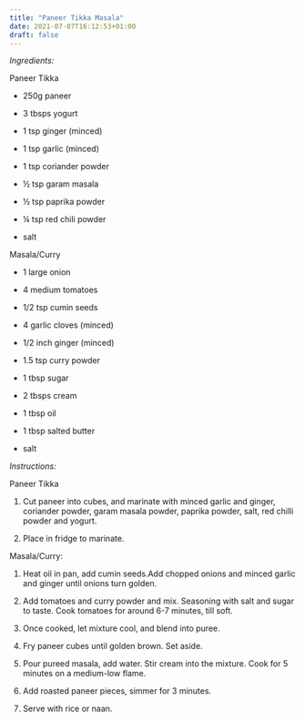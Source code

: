 ```yaml
---
title: "Paneer Tikka Masala"
date: 2021-07-07T16:12:53+01:00
draft: false
---
```


*Ingredients:*

Paneer Tikka

- 250g paneer

- 3 tbsps yogurt

- 1 tsp ginger (minced)

- 1 tsp garlic (minced)

- 1 tsp coriander powder

- ½ tsp garam masala

- ½ tsp paprika powder

- ¼ tsp red chili powder

- salt

Masala/Curry

- 1 large onion 

- 4 medium tomatoes 

- 1/2 tsp cumin seeds

- 4 garlic cloves (minced)

- 1/2 inch ginger (minced)

- 1.5 tsp curry powder

- 1 tbsp sugar

- 2 tbsps cream

- 1 tbsp oil

- 1 tbsp salted butter

- salt 

*Instructions:*

Paneer Tikka

1. Cut paneer into cubes, and marinate with minced garlic and ginger, coriander powder, garam masala powder, paprika powder, salt, red chilli powder and yogurt.

2. Place in fridge to marinate.

Masala/Curry:

1. Heat oil in pan, add cumin seeds.Add chopped onions and minced garlic and ginger until onions turn golden.

2. Add tomatoes and curry powder and mix. Seasoning with salt and sugar to taste. Cook tomatoes for around 6-7 minutes, till soft.

3. Once cooked, let mixture cool, and blend into puree.

4. Fry paneer cubes until golden brown. Set aside. 

5. Pour pureed masala, add water. Stir cream into the mixture. Cook for 5 minutes on a medium-low flame.

6. Add roasted paneer pieces, simmer for 3 minutes.

7. Serve with rice or naan.